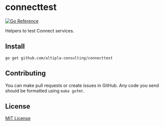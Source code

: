 
# connecttest

[![Go Reference](https://pkg.go.dev/badge/github.com/altipla-consulting/connecttest.svg)](https://pkg.go.dev/github.com/altipla-consulting/connecttest)

Helpers to test Connect services.


## Install

```shell
go get github.com/altipla-consulting/connecttest
```


## Contributing

You can make pull requests or create issues in GitHub. Any code you send should be formatted using `make gofmt`.


## License

[MIT License](LICENSE)

